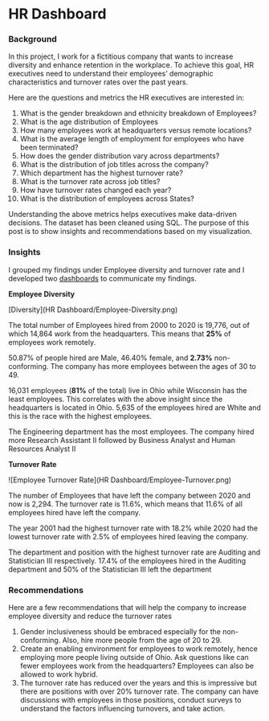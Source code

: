 # HR Dashboard

### Background
In this project, I work for a fictitious company that wants to increase diversity and enhance retention in the workplace. 
To achieve this goal, HR executives need to understand their employees’ demographic characteristics and turnover rates over the past years. 

Here are the questions and metrics the HR executives are interested in:
1. What is the gender breakdown and ethnicity breakdown of Employees?
2. What is the age distribution of Employees
3. How many employees work at headquarters versus remote locations?
4. What is the average length of employment for employees who have been terminated?
5. How does the gender distribution vary across departments?
6. What is the distribution of job titles across the company?
7. Which department has the highest turnover rate?
8. What is the turnover rate across job titles?
9. How have turnover rates changed each year?
10. What is the distribution of employees across States?

Understanding the above metrics helps executives make data-driven decisions. The dataset has been cleaned using SQL.
The purpose of this post is to show insights and recommendations based on my visualization.

### Insights
I grouped my findings under Employee diversity and turnover rate and I developed two [dashboards](https://public.tableau.com/app/profile/eyitayo.ogunniyi/viz/HRDashboard_16935056989710/HRDashboard) to communicate my findings.

**Employee Diversity**

[Diversity](HR Dashboard/Employee-Diversity.png)

The total number of Employees hired from 2000 to 2020 is 19,776, out of which 14,864 work from the headquarters. This means that **25%** of employees work remotely.

50.87% of people hired are Male, 46.40% female, and **2.73%** non-conforming. The company has more employees between the ages of 30 to 49.

16,031 employees (**81%** of the total) live in Ohio while Wisconsin has the least employees. This correlates with the above insight since the headquarters is located in Ohio. 5,635 of the employees hired are White and this is the race with the highest employees.

The Engineering department has the most employees. The company hired more Research Assistant II followed by Business Analyst and Human Resources Analyst II

**Turnover Rate**

![Employee Turnover Rate](HR Dashboard/Employee-Turnover.png)

The number of Employees that have left the company between 2020 and now is 2,294. The turnover rate is 11.6%, which means that 11.6% of all employees hired have left the company.

The year 2001 had the highest turnover rate with 18.2% while 2020 had the lowest turnover rate with 2.5% of employees hired leaving the company.

The department and position with the highest turnover rate are Auditing and Statistician III respectively. 17.4% of the employees hired in the Auditing department and 50% of the Statistician III left the department

### Recommendations
Here are a few recommendations that will help the company to increase employee diversity and reduce the turnover rates

1. Gender inclusiveness should be embraced especially for the non-conforming. Also, hire more people from the age of 20 to 29.
2. Create an enabling environment for employees to work remotely, hence employing more people living outside of Ohio. Ask questions like can fewer employees work from the headquarters? Employees can also be allowed to work hybrid.
3. The turnover rate has reduced over the years and this is impressive but there are positions with over 20% turnover rate. The company can have discussions with employees in those positions, conduct surveys to understand the factors influencing turnovers, and take action.
